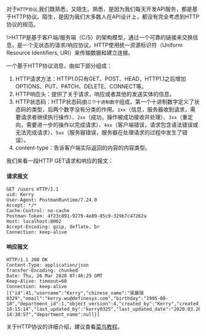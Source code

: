 对于`HTTP协议`,我们既熟悉，又陌生。熟悉，是因为我们每天开发API服务，都是基于HTTP协议。陌生，是因为我们大多数人在API设计上，都没有完全考虑到HTTP协议的规范。

!>HTTP是基于客户端/服务端（C/S）的架构模型，通过一个可靠的链接来交换信息，是一个无状态的请求/响应协议。HTTP使用统一资源标识符（Uniform Resource Identifiers, URI）来传输数据和建立连接。

一个基于HTTP协议消息，由如下部分组成：

1. HTTP请求方法：HTTP1.0只有GET、POST、HEAD，HTTP1.1之后增加OPTIONS、PUT、PATCH、DELETE、CONNECT等。
2. HTTP响应头：提供了关于请求，响应或者其他的发送实体的信息。
3. HTTP状态码：HTTP状态码由`三个十进制数字`组成，第一个十进制数字定义了状态码的类型，后两个数字没有分类的作用。`1xx`（信息，服务器收到请求，需要请求者继续执行操作）、`2xx`（成功，操作被成功接收并处理）、`3xx`（重定向，需要进一步的操作以完成请求）、`4xx`（客户端错误，请求包含语法错误或无法完成请求）、`5xx`（服务器错误，服务器在处理请求的过程中发生了错误）。
4. content-type：告诉客户端实际返回的内容的内容类型。



我们来看一段HTTP GET请求和响应的报文：

#### 请求报文

```http
GET /users HTTP/1.1
uid: Kerry
User-Agent: PostmanRuntime/7.24.0
Accept: */*
Cache-Control: no-cache
Postman-Token: 4f23c891-9279-4e89-85c9-329b7c47262a
Host: localhost:8002
Accept-Encoding: gzip, deflate, br
Connection: keep-alive
```



#### 响应报文

```http
HTTP/1.1 200 OK
Content-Type: application/json
Transfer-Encoding: chunked
Date: Thu, 26 Mar 2020 07:46:29 GMT
Keep-Alive: timeout=60
Connection: keep-alive
[{"id":41,"username":"Kerry","chinese_name":"吴晨瑞0329","email":"kerry.wu@definesys.com","birthday":"1995-08-18","department_id":1,"object_version":4,"created_by":"Kerry","created_date":"2020.03.08 18:15:14","last_updated_by":"kerry0325","last_updated_date":"2020.03.26 14:38:57","department_name":null}]
```





关于HTTP协议的详细介绍，建议查看[菜鸟教程](https://www.runoob.com/http/http-tutorial.html)。